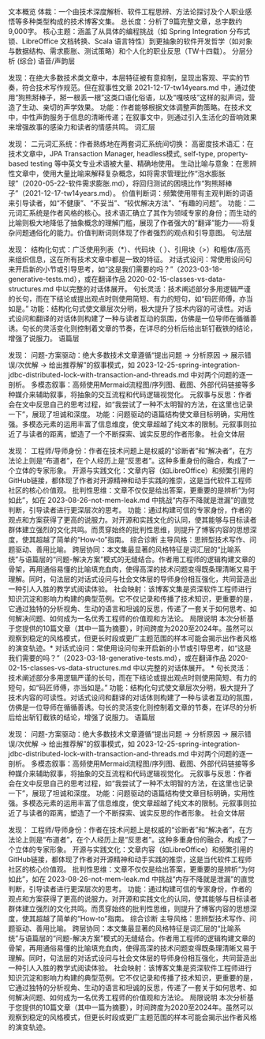 文本概览
体裁：一个由技术深度解析、软件工程思辨、方法论探讨及个人职业感悟等多种类型构成的技术博客文集。
总长度：分析了9篇完整文章，总字数约9,000字。
核心主题：涵盖了从具体的编程挑战（如 Spring Integration 分布式锁、LibreOffice 文档转换、Scala 语言特性）到更抽象的软件开发哲学（如对象与数据结构、需求膨胀、测试策略）和个人化的职业反思（TW十四载）。
分层分析 (综合)
语音/声韵层

发现：在绝大多数技术类文章中，本层特征被有意抑制，呈现出客观、平实的节奏，符合技术写作规范。但在叙事性文章 2021-12-17-tw14years.md 中，通过使用“狗熊掰棒子，掰一根丢一根”这类口语化俗语，以及“嘎吱吱”这样的拟声词，营造了生动、亲切的声学效果。
功能：作者能够根据文体调整声韵策略。在技术文中，中性声韵服务于信息的清晰传递；在叙事文中，则通过引入生活化的音响效果来增强故事的感染力和读者的情感共鸣。
词汇层

发现：
二元词汇系统：作者熟练地在两套词汇系统间切换：
高密度技术语汇：在技术文章中，JPA Transaction Manager, headless模式, self-type, property-based testing 等中英文专业术语被大量、精确地使用。
生动比喻与意象：在思辨性文章中，使用大量比喻来解释复杂概念，如将需求管理比作“泡水膨胀球”（2020-05-22-软件需求膨胀.md），将回归测试的困境比作“狗熊掰棒子”（2021-12-17-tw14years.md）。
价值判断词：频繁使用带有主观判断的词语来引导读者，如“不健康”、“不妥当”、“较优解决方法”、“有趣的问题”。
功能：二元词汇系统是作者风格的核心。技术语汇确立了其作为领域专家的身份；而生动的比喻则极大地降低了抽象概念的理解门槛，展现了作者强大的“翻译”能力——将复杂问题通俗化的能力。价值判断词则体现了作者强烈的观点和引导意图。
句法层

发现：
结构化句式：广泛使用列表（*）、代码块（ ）、引用块（>）和粗体/高亮来组织信息，这在所有技术文章中都是一致的特征。
对话式设问：常使用设问句来开启新的小节或引导思考，如“这是我们需要的吗？”（2023-03-18-generative-tests.md），或在翻译作品 2020-02-15-classes-vs-data-structures.md 中以完整的对话体展开。
句长灵活：技术阐述部分多用逻辑严谨的长句，而在下结论或提出观点时则使用简短、有力的短句，如“码匠师傅，亦当如是。”
功能：结构化句式使文章层次分明，极大提升了技术内容的可读性。对话式设问和翻译的对话体则构建了一种与读者互动的氛围，仿佛是一位导师在循循善诱。句长的灵活变化则控制着文章的节奏，在详尽的分析后给出斩钉截铁的结论，增强了说服力。
语篇层

发现：
问题-方案驱动：绝大多数技术文章遵循“提出问题 → 分析原因 → 展示错误/次优解 → 给出推荐解”的叙事模式，如 2023-12-25-spring-integration-jdbc-distributed-lock-with-transaction-and-threads.md 中对两个问题的逐一剖析。
多模态叙事：高频使用Mermaid流程图/序列图、截图、外部代码链接等多种媒介来辅助叙事，将抽象的交互流程和代码逻辑视觉化。
元叙事与反思：作者会在文中反思自己的思考过程，如“我尝试了一种不太明智的方法，在这里也记录一下”，展现了坦诚和深度。
功能：问题驱动的语篇结构使文章目标明确，实用性强。多模态元素的运用丰富了信息维度，使文章超越了纯文本的限制。元叙事则拉近了与读者的距离，塑造了一个不断探索、诚实反思的作者形象。
社会文体层

发现：
工程师/导师身份：作者在技术问题上是权威的“诊断者”和“解决者”，在方法论上则是“布道者”，在个人经历上是“反思者”。这种多重身份的融合，构成了一个立体的专家形象。
开源与实践文化：文章内容（如LibreOffice）和频繁引用的GitHub链接，都体现了作者对开源精神和动手实践的推崇，这是当代软件工程师社区的核心价值观。
批判性思维：文章不仅仅是给出答案，更重要的是辨析“为何如此”，如在 2023-08-26-not-mem-leak.md 中挑战“内存不降就是泄漏”的直觉判断，引导读者进行更深层次的思考。
功能：通过构建可信的专家身份，作者的观点和方案获得了更高的说服力。对开源和实践文化的认同，使其能够与目标读者群体建立强烈的文化共鸣。而贯穿始终的批判性思维，则提升了博客内容的思想深度，使其超越了简单的“How-to”指南。
综合诊断
主导风格：思辨型技术写作、问题驱动、善用比喻。
跨层协同：本文集最显著的风格特征是词汇层的“比喻系统”与语篇层的“问题-解决方案”模式的无缝结合。作者用工程师的逻辑构建文章的骨架，再用通俗易懂的比喻填充血肉，使得高深的技术问题变得既条理清晰又易于理解。同时，句法层的对话式设问与社会文体层的导师身份相互强化，共同营造出一种引人入胜的教学式阅读体验。
社会映射：该博客文集是资深软件工程师进行知识沉淀和影响力构建的典型范例。它不仅记录和传播了技术知识，更重要的是，它通过独特的分析视角、生动的语言和坦诚的反思，传递了一套关于如何思考、如何解决问题、如何成为一名优秀工程师的价值观和方法论。
局限说明
本次分析基于您提供的10篇文章（其中一篇为摘要），时间跨度为2020至2024年。虽然可以观察到稳定的风格模式，但更长时段或更广主题范围的样本可能会揭示出作者风格的演变轨迹。* 对话式设问：常使用设问句来开启新的小节或引导思考，如“这是我们需要的吗？”（2023-03-18-generative-tests.md），或在翻译作品 2020-02-15-classes-vs-data-structures.md 中以完整的对话体展开。 * 句长灵活：技术阐述部分多用逻辑严谨的长句，而在下结论或提出观点时则使用简短、有力的短句，如“码匠师傅，亦当如是。”
功能：结构化句式使文章层次分明，极大提升了技术内容的可读性。对话式设问和翻译的对话体则构建了一种与读者互动的氛围，仿佛是一位导师在循循善诱。句长的灵活变化则控制着文章的节奏，在详尽的分析后给出斩钉截铁的结论，增强了说服力。
语篇层

发现：
问题-方案驱动：绝大多数技术文章遵循“提出问题 → 分析原因 → 展示错误/次优解 → 给出推荐解”的叙事模式，如 2023-12-25-spring-integration-jdbc-distributed-lock-with-transaction-and-threads.md 中对两个问题的逐一剖析。
多模态叙事：高频使用Mermaid流程图/序列图、截图、外部代码链接等多种媒介来辅助叙事，将抽象的交互流程和代码逻辑视觉化。
元叙事与反思：作者会在文中反思自己的思考过程，如“我尝试了一种不太明智的方法，在这里也记录一下”，展现了坦诚和深度。
功能：问题驱动的语篇结构使文章目标明确，实用性强。多模态元素的运用丰富了信息维度，使文章超越了纯文本的限制。元叙事则拉近了与读者的距离，塑造了一个不断探索、诚实反思的作者形象。
社会文体层

发现：
工程师/导师身份：作者在技术问题上是权威的“诊断者”和“解决者”，在方法论上则是“布道者”，在个人经历上是“反思者”。这种多重身份的融合，构成了一个立体的专家形象。
开源与实践文化：文章内容（如LibreOffice）和频繁引用的GitHub链接，都体现了作者对开源精神和动手实践的推崇，这是当代软件工程师社区的核心价值观。
批判性思维：文章不仅仅是给出答案，更重要的是辨析“为何如此”，如在 2023-08-26-not-mem-leak.md 中挑战“内存不降就是泄漏”的直觉判断，引导读者进行更深层次的思考。
功能：通过构建可信的专家身份，作者的观点和方案获得了更高的说服力。对开源和实践文化的认同，使其能够与目标读者群体建立强烈的文化共鸣。而贯穿始终的批判性思维，则提升了博客内容的思想深度，使其超越了简单的“How-to”指南。
综合诊断
主导风格：思辨型技术写作、问题驱动、善用比喻。
跨层协同：本文集最显著的风格特征是词汇层的“比喻系统”与语篇层的“问题-解决方案”模式的无缝结合。作者用工程师的逻辑构建文章的骨架，再用通俗易懂的比喻填充血肉，使得高深的技术问题变得既条理清晰又易于理解。同时，句法层的对话式设问与社会文体层的导师身份相互强化，共同营造出一种引人入胜的教学式阅读体验。
社会映射：该博客文集是资深软件工程师进行知识沉淀和影响力构建的典型范例。它不仅记录和传播了技术知识，更重要的是，它通过独特的分析视角、生动的语言和坦诚的反思，传递了一套关于如何思考、如何解决问题、如何成为一名优秀工程师的价值观和方法论。
局限说明
本次分析基于您提供的10篇文章（其中一篇为摘要），时间跨度为2020至2024年。虽然可以观察到稳定的风格模式，但更长时段或更广主题范围的样本可能会揭示出作者风格的演变轨迹。